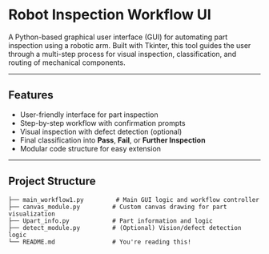 # Robot Inspection Workflow UI

A Python-based graphical user interface (GUI) for automating part inspection using a robotic arm. Built with Tkinter, this tool guides the user through a multi-step process for visual inspection, classification, and routing of mechanical components.

---

## Features

- User-friendly interface for part inspection
- Step-by-step workflow with confirmation prompts
- Visual inspection with defect detection (optional)
- Final classification into **Pass**, **Fail**, or **Further Inspection**
- Modular code structure for easy extension

---

## Project Structure

```plaintext
├── main_workflow1.py         # Main GUI logic and workflow controller
├── canvas_module.py         # Custom canvas drawing for part visualization
├── Upart_info.py            # Part information and logic
├── detect_module.py         # (Optional) Vision/defect detection logic
└── README.md                # You're reading this!
